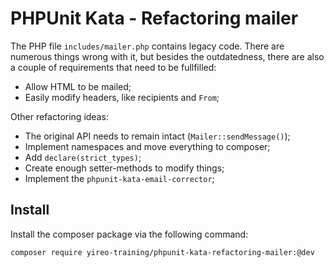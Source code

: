 # PHPUnit Kata - Refactoring mailer
The PHP file `includes/mailer.php` contains legacy code. There are numerous things wrong with it, but besides the outdatedness, there are also a couple of requirements that need to be fullfilled:

- Allow HTML to be mailed;
- Easily modify headers, like recipients and `From`;

Other refactoring ideas:
- The original API needs to remain intact (`Mailer::sendMessage()`);
- Implement namespaces and move everything to composer;
- Add `declare(strict_types)`;
- Create enough setter-methods to modify things;
- Implement the `phpunit-kata-email-corrector`;

## Install
Install the composer package via the following command:

    composer require yireo-training/phpunit-kata-refactoring-mailer:@dev

